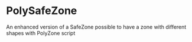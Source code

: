 # PolySafeZone
An enhanced version of a SafeZone possible to have a zone with different shapes with PolyZone script
